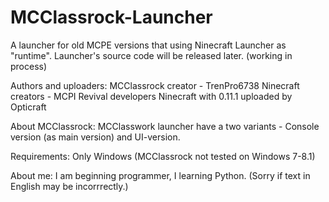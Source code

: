 # MCClassrock-Launcher
A launcher for old MCPE versions that using Ninecraft Launcher as "runtime".
Launcher's source code will be released later.
(working in process)

Authors and uploaders:
MCClassrock creator - TrenPro6738
Ninecraft creators - MCPI Revival developers
Ninecraft with 0.11.1 uploaded by Opticraft

About MCClassrock:
MCClasswork launcher have a two variants - Console version (as main version) and UI-version.

Requirements:
Only Windows (MCClassrock not tested on Windows 7-8.1)

About me: I am beginning programmer, I learning Python.
(Sorry if text in English may be incorrrectly.)
